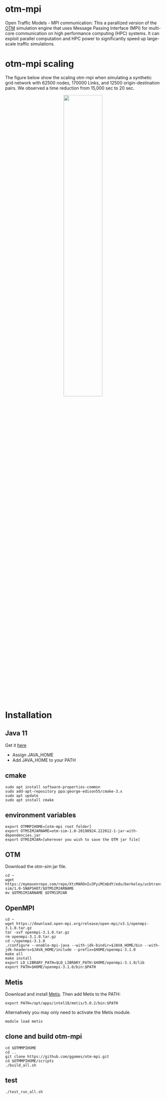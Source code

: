 # otm-mpi
Open Traffic Models - MPI communication: This a parallized version of the [OTM](https://github.com/ggomes/otm-sim) simulation engine that uses Message Passing Interface (MPI) for multi-core communication on high performance computing (HPC) systems. It can exploit parallel computation and HPC power to significantly speed up large-scale traffic simulations.

# otm-mpi scaling
The figure below show the scaling otm-mpi when simulating a synthetic grid network with 62500 nodes, 170000 Links, and 12500 origin-destination pairs. We observed a time reduction from 15,000 sec to 20 sec.

<p align="center">
<img src="https://github.com/ugirumurera/otm-mpi/blob/master/OTM_Scaling.png" width="50%">
</p>

# Installation

## Java 11

Get it [here](https://www.oracle.com/technetwork/java/javase/downloads/jdk11-downloads-5066655.html)
+ Assign JAVA_HOME
+ Add JAVA_HOME to your PATH

## cmake
```
sudo apt install software-properties-common
sudo add-apt-repository ppa:george-edison55/cmake-3.x
sudo apt update
sudo apt install cmake
```

## environment variables
```
export OTMMPIHOME=[otm-mpi root folder]
export OTMSIMJARNAME=otm-sim-1.0-20190924.222012-1-jar-with-dependencies.jar
export OTMSIMJAR=[wherever you wish to save the OTM jar file]
```

## OTM
Download the otm-sim jar file.
```
cd ~
wget https://mymavenrepo.com/repo/XtcMAROnIu3PyiMCmbdY/edu/berkeley/ucbtrans/otm-sim/1.0-SNAPSHOT/$OTMSIMJARNAME
mv $OTMSIMJARNAME $OTMSIMJAR
```

## OpenMPI
```
cd ~
wget https://download.open-mpi.org/release/open-mpi/v3.1/openmpi-3.1.0.tar.gz
tar -xvf openmpi-3.1.0.tar.gz
rm openmpi-3.1.0.tar.gz
cd ~/openmpi-3.1.0
./configure --enable-mpi-java --with-jdk-bindir=$JAVA_HOME/bin --with-jdk-headers=$JAVA_HOME/include --prefix=$HOME/openmpi-3.1.0
make all
make install
export LD_LIBRARY_PATH=$LD_LIBRARY_PATH:$HOME/openmpi-3.1.0/lib
export PATH=$HOME/openmpi-3.1.0/bin:$PATH
```

## Metis
Download and install [Metis](http://glaros.dtc.umn.edu/gkhome/metis/metis/download).
Then add Metis to the PATH:
```
export PATH=/opt/apps/intel18/metis/5.0.2/bin:$PATH
```
Alternatively you may only need to activate the Metis module. 
```
module load metis
```

## clone and build otm-mpi
```
cd $OTMMPIHOME
cd ..
git clone https://github.com/ggomes/otm-mpi.git
cd $OTMMPIHOME/scripts
./build_all.sh
```

## test 
```
./test_run_all.sh
```
